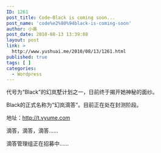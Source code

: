 ```yaml
---
ID: 1261
post_title: Code—Black is coming soon...
post_name: 'code%e2%80%94black-is-coming-soon'
author: 小奥
post_date: 2010-08-13 13:39:08
layout: post
link: >
  http://www.yushuai.me/2010/08/13/1261.html
published: true
tags: [ ]
categories:
  - Wordpress
---
```

代号为“Black”的幻岚墅计划之一，日前终于揭开她神秘的面纱。

Black的正式名称为“幻岚滴答”。目前正在处在封测阶段。

地址：<a href="http://t.vyume.com">http://t.vyume.com</a>

滴答，滴答，滴答……

滴答管理组正在招募中……